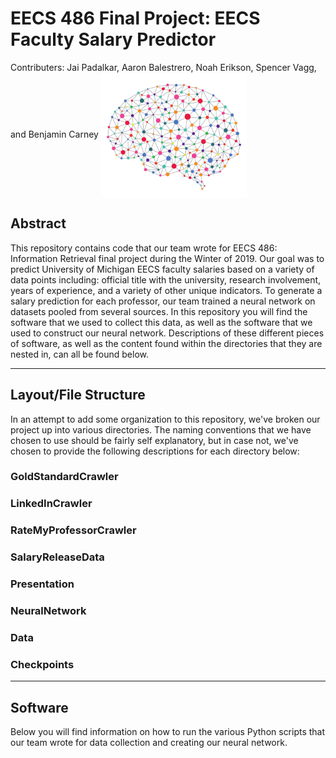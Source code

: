 # EECS 486 Final Project: EECS Faculty Salary Predictor

Contributers: Jai Padalkar, Aaron Balestrero, Noah Erikson, Spencer Vagg, and Benjamin Carney <a href="rel"><img src="/NeuralNetwork.png" align="center" height="200" width="233" ></a>

## Abstract

This repository contains code that our team wrote for EECS 486: Information Retrieval final project during the Winter of
2019. Our goal was to predict University of Michigan EECS faculty salaries based on a variety of data points including:
official title with the university, research involvement, years of experience, and a variety of other unique indicators. To
generate a salary prediction for each professor, our team trained a neural network on datasets pooled from several sources.
In this repository you will find the software that we used to collect this data, as well as the software that we used to
construct our neural network. Descriptions of these different pieces of software, as well as the content found within the
directories that they are nested in, can all be found below.

---

## Layout/File Structure

In an attempt to add some organization to this repository, we've broken our project up into various directories. The naming
conventions that we have chosen to use should be fairly self explanatory, but in case not, we've chosen to provide the
following descriptions for each directory below:

### GoldStandardCrawler

### LinkedInCrawler

### RateMyProfessorCrawler

### SalaryReleaseData

### Presentation

### NeuralNetwork

### Data

### Checkpoints

---

## Software

Below you will find information on how to run the various Python scripts that our team wrote for data collection and creating our neural network.

